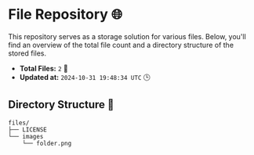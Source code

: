 # File Repository 🌐

This repository serves as a storage solution for various files. Below, you'll find an overview of the total file count and a directory structure of the stored files.

- **Total Files:** `2` 📁
- **Updated at:** `2024-10-31 19:48:34 UTC` 🕒

## Directory Structure 📂

```
files/
├── LICENSE
└── images
    └── folder.png

```